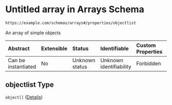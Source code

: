# Untitled array in Arrays Schema

```txt
https://example.com/schemas/arrays#/properties/objectlist
```

An array of simple objects

| Abstract            | Extensible | Status         | Identifiable            | Custom Properties | Additional Properties | Access Restrictions | Defined In                                                                            |
| :------------------ | :--------- | :------------- | :---------------------- | :---------------- | :-------------------- | :------------------ | :------------------------------------------------------------------------------------ |
| Can be instantiated | No         | Unknown status | Unknown identifiability | Forbidden         | Allowed               | none                | [arrays.schema.json*](../generated-schemas/arrays.schema.json "open original schema") |

## objectlist Type

`object[]` ([Details](arrays-properties-objectlist-items.md))
